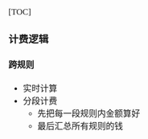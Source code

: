 <span  style="font-family: Simsun,serif; font-size: 17px; ">

[TOC]

### 计费逻辑

#### 跨规则

- 实时计算
- 分段计费
  - 先把每一段规则内金额算好
  - 最后汇总所有规则的钱

</span>